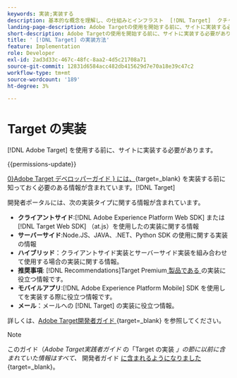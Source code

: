 ```yaml
---
keywords: 実装;実装する
description: 基本的な概念を理解し、の仕組みとインフラスト  [!DNL Target]  クチャとの統合を理解し、訪問者の追跡方法を理解します。
landing-page-description: Adobe Targetの使用を開始する前に、サイトに実装する必要があります。
short-description: Adobe Targetの使用を開始する前に、サイトに実装する必要があります。
title: ' [!DNL Target] の実装方法'
feature: Implementation
role: Developer
exl-id: 2ad3d33c-467c-48fc-8aa2-4d5c21708a71
source-git-commit: 12831d6584acc482db415629d7e70a18e39c47c2
workflow-type: tm+mt
source-wordcount: '189'
ht-degree: 3%

---
```


# Target の実装

[!DNL Adobe Target] を使用する前に、サイトに実装する必要があります。

{{permissions-update}}

[0&rbrace;Adobe Target デベロッパーガイド &rbrace; には、](https://experienceleague.adobe.com/docs/target-dev/developer/overview.html?lang=ja){target=_blank} を実装する前に知っておく必要のある情報が含まれています。[!DNL Target]

開発者ポータルには、次の実装タイプに関する情報が含まれています。

* **クライアントサイド**:[!DNL Adobe Experience Platform Web SDK] または [!DNL Target Web SDK] （at.js）を使用したの実装に関する情報
* **サーバーサイド**:Node.JS、JAVA、.NET、Python SDK の使用に関する実装の情報
* **ハイブリッド**：クライアントサイド実装とサーバーサイド実装を組み合わせて使用する場合の実装に関する情報。
* **推奨事項**: [!DNL Recommendations]Target Premium[ 製品である ](/help/main/c-intro/intro.md#premium) の実装に役立つ情報です。
* **モバイルアプリ**:[!DNL Adobe Experience Platform Mobile] SDK を使用してを実装する際に役立つ情報です。
* **メール**：メールへの [!DNL Target] の実装に役立つ情報。

詳しくは、[Adobe Target開発者ガイド ](https://experienceleague.adobe.com/docs/target-dev/developer/overview.html?lang=ja){target=_blank} を参照してください。

>[!NOTE]
>
>このガイド（*Adobe Target実践者ガイド* の「Target の実装 *」の節に以前に含まれていた情報はすべて、* 開発者ガイド [ に含まれるようになりました ](https://experienceleague.adobe.com/docs/target-dev/developer/overview.html?lang=ja){target=_blank}。




